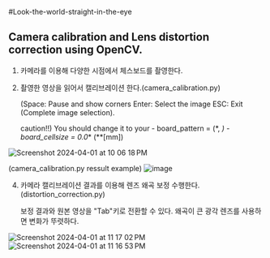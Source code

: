 #Look-the-world-straight-in-the-eye
## Camera calibration and Lens distortion correction using OpenCV.


1. 카메라를 이용해 다양한 시점에서 체스보드를 촬영한다.


2. 촬영한 영상을 읽어서 캘리브레이션 한다.(camera_calibration.py)

    (Space: Pause and show corners
    Enter: Select the image
    ESC: Exit (Complete image selection).

    caution!!) You should change it to your - board_pattern = (*, *)
                                           - board_cellsize = 0.0** (**[mm])
   
![Screenshot 2024-04-01 at 10 06 18 PM](https://github.com/st-min/Look-the-world-straight-in-the-eye/assets/70586865/57668903-216b-41b1-ac6f-0dbe6e057e2a)


(camera_calibration.py ressult example)
![image](https://github.com/st-min/Look-the-world-straight-in-the-eye/assets/70586865/19f6701c-ca8d-4cc5-869e-81bc0eb6d2f8)

   
4. 카메라 캘리브레이션 결과를 이용해 렌즈 왜곡 보정 수행한다.(distortion_correction.py)

   보정 결과와 원본 영상을 "Tab"키로 전환할 수 있다.
   왜곡이 큰 광각 렌즈를 사용하면 변화가 뚜렷하다.

   
![Screenshot 2024-04-01 at 11 17 02 PM](https://github.com/st-min/Look-the-world-straight-in-the-eye/assets/70586865/4fca1157-a19f-4adb-bdd4-e1fb8769bd9c)
![Screenshot 2024-04-01 at 11 16 53 PM](https://github.com/st-min/Look-the-world-straight-in-the-eye/assets/70586865/6ba1fee9-3868-4173-9c8c-146571a348f1)


